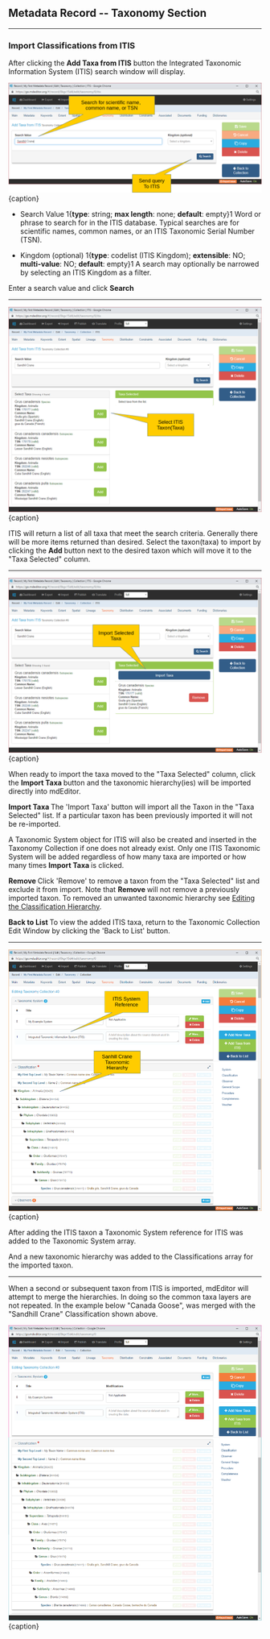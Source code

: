 ## Metadata Record -- Taxonomy Section
---
### Import Classifications from ITIS

After clicking the <strong class="btn btn-success btn-xs"> <i class="fa fa-plus"> </i> Add Taxa from ITIS</strong> button the Integrated Taxonomic Information System (ITIS) search window will display.

![Searching ITIS](/assets/reference/edit-objects/metadata/taxonomy/taxonomy-itis-search.png){caption} 

* <span class="md-element">Search Value</span>  1{**type**: string; **max length**: none; **default**: empty}1   Word or phrase to search for in the ITIS database.  Typical searches are for scientific names, common names, or an ITIS Taxonomic Serial Number (TSN).

* <span class="md-element">Kingdom (optional)</span>  1{**type**: codelist (ITIS Kingdom); **extensible**: NO; **multi-value**: NO; **default**: empty}1  A search may optionally be narrowed by selecting an ITIS Kingdom as a filter.  

Enter a search value and click <strong class="btn btn-primary btn-xs"> <i class="fa fa-search"> </i> Search</strong>

---

![Select ITIS Items](/assets/reference/edit-objects/metadata/taxonomy/taxonomy-itis-select.png){caption}

ITIS will return a list of all taxa that meet the search criteria.  Generally there will be more items returned than desired.  Select the taxon(taxa) to import by clicking the <strong class="btn btn-success btn-xs"> Add </strong> button next to the desired taxon which will move it to the "Taxa Selected" column.

---

![Import ITIS Items](/assets/reference/edit-objects/metadata/taxonomy/taxonomy-itis-import.png){caption}

When ready to import the taxa moved to the "Taxa Selected" column, click the <strong class="btn btn-primary btn-xs"> Import Taxa </strong> button and the taxonomic hierarchy(ies) will be imported directly into mdEditor. 

<strong class="btn btn-primary btn-xs"> Import Taxa </strong> The 'Import Taxa' button will import all the Taxon in the "Taxa Selected" list.  If a particular taxon has been previously imported it will not be re-imported.  

A <span class="md-panel">Taxonomic System</span> object for ITIS will also be created and inserted in the <span class="md-panel">Taxonomy Collection</span> if one does not already exist.  Only one ITIS <span class="md-panel">Taxonomic System</span> will be added regardless of how many taxa are imported or how many times <strong class="btn btn-primary btn-xs"> Import Taxa </strong> is clicked.

<strong class="btn btn-danger btn-xs"> Remove </strong>  Click 'Remove' to remove a taxon from the "Taxa Selected" list and exclude it from import.  Note that <strong class="btn btn-danger btn-xs"> Remove </strong> will not remove a previously imported taxon.  To removed an unwanted taxonomic hierarchy see [Editing the Classification Hierarchy](classification-edit.md).

<strong class="btn btn-primary btn-xs"> <i class="fa fa-arrow-left"> </i> Back to List </strong> To view the added ITIS taxa, return to the <span class="md-panel">Taxonomic Collection</span> <span class="md-window">Edit Window</span> by clicking the 'Back to List' button.  

---

![ITIS Hierarchy](/assets/reference/edit-objects/metadata/taxonomy/taxonomy-itis-panel.png){caption}

After adding the ITIS taxon a <span class="md-panel">Taxonomic System</span> reference for ITIS was added to the <span class="md-panel">Taxonomic System</span> array. 

And a new taxonomic hierarchy was added to the <span class="md-panel">Classifications</span> array for the imported taxon.

---

When a second or subsequent taxon from ITIS is imported, mdEditor will attempt to merge the hierarchies.  In doing so the common taxa layers are not repeated.  In the example below "Canada Goose", was merged with the "Sandhill Crane" <span class="md-panel">Classification</span> shown above.

![ITIS Hierarchy](/assets/reference/edit-objects/metadata/taxonomy/taxonomy-itis-panel-2.png){caption}

